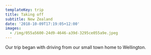 ```yaml
---
templateKey: trip
title: Taking off
subtitle: New Zealand
date: '2018-10-09T17:19:05+12:00'
images:
  - /img/055a5600-24d9-4646-a39d-3295ce055a9e.jpeg
---
```

Our trip began with driving from our small town home to Wellington.
